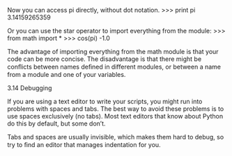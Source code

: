 Now you can access pi directly, without dot notation. >>> print pi 3.14159265359

Or you can use the star operator to import everything from the module: >>> from math import * >>> cos(pi) -1.0

The advantage of importing everything from the math module is that your code can be more concise. The disadvantage is that there might be conﬂicts between names deﬁned in different modules, or between a name from a module and one of your variables.

3.14 Debugging

If you are using a text editor to write your scripts, you might run into problems with spaces and tabs. The best way to avoid these problems is to use spaces exclusively (no tabs). Most text editors that know about Python do this by default, but some don’t.

Tabs and spaces are usually invisible, which makes them hard to debug, so try to ﬁnd an editor that manages indentation for you.